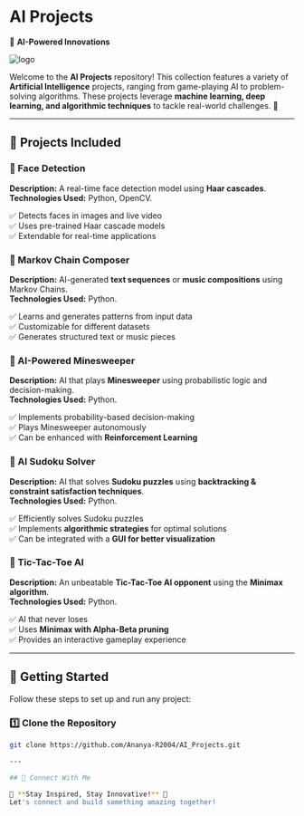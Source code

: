 # AI Projects  
🤖 **AI-Powered Innovations**  

![logo](https://github.com/user-attachments/assets/981a8314-46c7-4e9c-bdab-f46617711ff1)


Welcome to the **AI Projects** repository! This collection features a variety of **Artificial Intelligence** projects, ranging from game-playing AI to problem-solving algorithms. These projects leverage **machine learning, deep learning, and algorithmic techniques** to tackle real-world challenges. 🚀  

---

## 📌 Projects Included  

### 🔹 Face Detection  
**Description:** A real-time face detection model using **Haar cascades**.  
**Technologies Used:** Python, OpenCV.  

✅ Detects faces in images and live video  
✅ Uses pre-trained Haar cascade models  
✅ Extendable for real-time applications  

### 🔹 Markov Chain Composer  
**Description:** AI-generated **text sequences** or **music compositions** using Markov Chains.  
**Technologies Used:** Python.  

✅ Learns and generates patterns from input data  
✅ Customizable for different datasets  
✅ Generates structured text or music pieces  

### 🔹 AI-Powered Minesweeper  
**Description:** AI that plays **Minesweeper** using probabilistic logic and decision-making.  
**Technologies Used:** Python.  

✅ Implements probability-based decision-making  
✅ Plays Minesweeper autonomously  
✅ Can be enhanced with **Reinforcement Learning**  

### 🔹 AI Sudoku Solver  
**Description:** AI that solves **Sudoku puzzles** using **backtracking & constraint satisfaction techniques**.  
**Technologies Used:** Python.  

✅ Efficiently solves Sudoku puzzles  
✅ Implements **algorithmic strategies** for optimal solutions  
✅ Can be integrated with a **GUI for better visualization**  

### 🔹 Tic-Tac-Toe AI  
**Description:** An unbeatable **Tic-Tac-Toe AI opponent** using the **Minimax algorithm**.  
**Technologies Used:** Python.  

✅ AI that never loses  
✅ Uses **Minimax with Alpha-Beta pruning**  
✅ Provides an interactive gameplay experience  

---

## 🚀 Getting Started  

Follow these steps to set up and run any project:  

### **1️⃣ Clone the Repository**  
```bash
git clone https://github.com/Ananya-R2004/AI_Projects.git

---

## 🔗 Connect With Me

🌟 **Stay Inspired, Stay Innovative!** 🚀  
Let's connect and build something amazing together!
